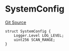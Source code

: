 # SystemConfig
[Git Source](https://github.com/metacontract/mc/blob/20ed737f21a46d89afffe1322a75b1ecfcacff9a/src/devkit/system/Config.sol)


```solidity
struct SystemConfig {
    Logger.Level LOG_LEVEL;
    uint256 SCAN_RANGE;
}
```

